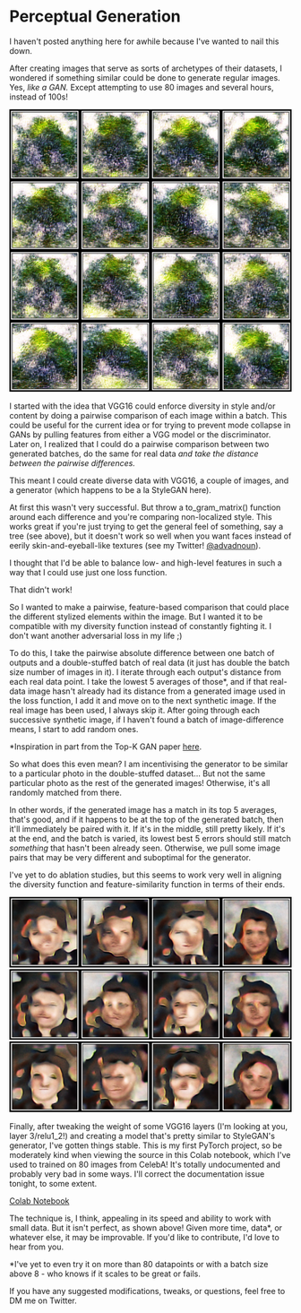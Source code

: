 # Perceptual Generation

I haven't posted anything here for awhile because I've wanted to nail this down.

After creating images that serve as sorts of archetypes of their
datasets, I wondered if something similar could be done to generate regular images. Yes, *like a GAN.* 
Except attempting to use 80 images and several hours, instead of 100s!

![tree-ish](/images/treesish.png)


I started with the idea that VGG16 could enforce diversity in style and/or content by doing a pairwise comparison of each image
within a batch. This could be useful for the current idea or for trying to prevent mode collapse in GANs by pulling features from
either a VGG model or the discriminator.
Later on, I realized that I could do a pairwise comparison between two generated batches, 
do the same for real data *and take the distance
between the pairwise differences.* 

This meant I could create diverse data with VGG16, a couple of images, and a generator (which happens to be a la StyleGAN here).

At first this wasn't very successful. But throw a to_gram_matrix() function around 
each difference and you're comparing non-localized
style. This works great if you're just trying to get the general feel of something, say a tree (see above), 
but it doesn't work so well
when you want faces instead of eerily skin-and-eyeball-like textures (see my Twitter! [@advadnoun](https://twitter.com/advadnoun)).

I thought that I'd be able to balance low- and high-level features in such a way that I could use just one loss function.

That didn't work!

So I wanted to make a pairwise, feature-based comparison that could place the different stylized elements within the image. 
But I wanted it to be compatible with my diversity function instead of constantly fighting it. 
I don't want another adversarial loss in my life ;)

To do this, I take the pairwise absolute difference between one batch of outputs and a double-stuffed batch of real data 
(it just has double the batch size number of images in it). 
I iterate through each output's distance from each real data point. I take the lowest 5 averages of those*, and if that 
real-data image hasn't already had its distance from a generated image used in the loss function, I add it and move on to
the next synthetic image. If the real image has been used, I always skip it.
After going through each successive synthetic image, if I haven't found a batch of image-difference means,
I start to add random ones.

*Inspiration in part from the Top-K GAN paper [here](https://arxiv.org/abs/2002.06224).


So what does this even mean? I am incentivising the generator to be similar to a particular photo in the double-stuffed dataset...
But not the same particular photo as the rest of the generated images! Otherwise, it's all randomly matched from there.

In other words, if the generated image has a match in its top 5 averages, that's good, and if it happens to be at the top of the
generated batch, then it'll immediately be paired with it. If it's in the middle, still pretty likely. If it's at the end, 
and the batch is varied,
its lowest best 5 errors should still match *something* that hasn't been already seen. 
Otherwise, we pull some image pairs that may be very different and suboptimal for the generator.

I've yet to do ablation studies, but this seems to work very well in aligning the diversity function and feature-similarity
function in terms of their ends.

![faces (not great)](/images/faces.png)
![faces](/images/ooalaldf.png)
![p good faces](/images/bac.png)


Finally, after tweaking the weight of some VGG16 layers (I'm looking at you, layer 3/relu1_2!) and creating a model that's
pretty similar to StyleGAN's generator, I've gotten things stable. This is my first PyTorch project, so be moderately kind when
viewing the source in this Colab notebook, which I've used to trained on 80 images from CelebA! It's totally undocumented
and probably very bad in some ways. I'll correct the documentation issue tonight, to some extent.

[Colab Notebook](https://colab.research.google.com/drive/1I8qkEsfWz3NaFDt_RkEup3otpfGEYvYa)

The technique is, I think, appealing in its speed and ability to work with small data. But it isn't perfect, as shown above!
Given more time, data*, or whatever else, it may be improvable. If you'd like to contribute, I'd love to hear from you.

*I've yet to even try it on more than 80 datapoints or with a batch size above 8 - who knows if it scales to be great or fails.

If you have any suggested modifications, tweaks, or questions, feel free to DM me on Twitter. 





